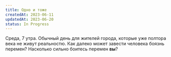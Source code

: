 ```yaml
---
title: Одно и тоже
createdAt: 2023-06-11
updatedAt: 2023-06-20
status: In Progress
---
```


Среда, 7 утра. Обычный день для жителей города, которые уже полтора века не живут реальностю. Как далеко может завести
человека боязнь перемен? Насколько сильно боитесь перемен **вы**?

